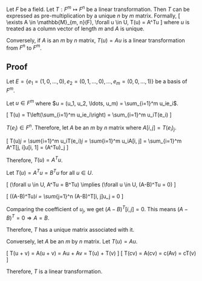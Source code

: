 Let $F$ be a field. Let $T: F^m \mapsto F^n$ be a linear transformation.
Then $T$ can be expressed as pre-multiplication by a unique $n$ by $m$ matrix.
Formally,
\[ \exists A \in \mathbb{M}_{m, n}(F), \forall u \in U, T(u) = A^Tu \]
where $u$ is treated as a column vector of length $m$ and $A$ is unique.

Conversely, if $A$ is an $m$ by $n$ matrix,
$T(u) = Au$ is a linear transformation from $F^n$ to $F^m$.

## Proof

Let $E = \{e_1 = (1, 0, \ldots, 0), e_2 = (0, 1, \ldots, 0), \ldots, e_m = (0, 0, \ldots, 1) \}$ be a basis of $F^m$.

Let $u \in F^m$ where $u = (u_1, u_2, \ldots, u_m) = \sum_{i=1}^m u_ie_i$.

\[ T(u) = T\left(\sum_{i=1}^m u_ie_i\right) = \sum_{i=1}^m u_iT(e_i) \]

$T(e_i) \in F^n$. Therefore, let $A$ be an $m$ by $n$ matrix where $A[i, j] = T(e_i)_j$.

\[ T(u)_j
= \sum_{i=1}^m u_iT(e_i)_j
= \sum_{i=1}^m u_iA[i, j]
= \sum_{i=1}^m A^T[j, i]u[i, 1]
= (A^Tu)_j \]

Therefore, $T(u) = A^Tu$.

Let $T(u) = A^Tu = B^Tu$ for all $u \in U$.

\[ (\forall u \in U, A^Tu = B^Tu)
\implies (\forall u \in U, (A-B)^Tu = 0) \]

\[ ((A-B)^Tu)_i = \sum_{j=1}^n (A-B)^T[i, j]u_j = 0 \]

Comparing the coefficient of $u_j$, we get $(A-B)^T[i, j] = 0$.
This means $(A-B)^T = 0 \Rightarrow A = B$.

Therefore, $T$ has a unique matrix associated with it.

Conversely, let $A$ be an $m$ by $n$ matrix. Let $T(u) = Au$.

\[ T(u + v) = A(u + v) = Au + Av = T(u) + T(v) \]
\[ T(cv) = A(cv) = c(Av) = cT(v) \]

Therefore, $T$ is a linear transformation.

